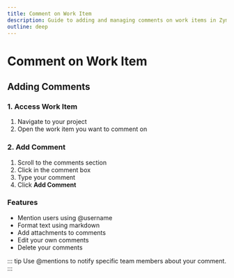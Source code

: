 ```yaml
---
title: Comment on Work Item
description: Guide to adding and managing comments on work items in Zymmr
outline: deep
---
```


# Comment on Work Item

## Adding Comments

### 1. Access Work Item

1. Navigate to your project
2. Open the work item you want to comment on

### 2. Add Comment

1. Scroll to the comments section
2. Click in the comment box
3. Type your comment
4. Click **Add Comment**

### Features

- Mention users using @username
- Format text using markdown
- Add attachments to comments
- Edit your own comments
- Delete your comments

::: tip
Use @mentions to notify specific team members about your comment.
:::
